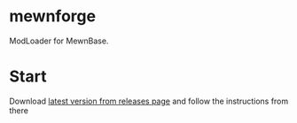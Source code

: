 # mewnforge
ModLoader for MewnBase.

# Start
Download [latest version from releases page](https://github.com/neoclar/mewnforge/releases) and follow the instructions from there
